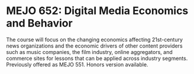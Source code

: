 # MEJO 652: Digital Media Economics and Behavior

The course will focus on the changing economics affecting 21st-century news organizations and the economic drivers of other content providers such as music companies, the film industry, online aggregators, and commerce sites for lessons that can be applied across industry segments. Previously offered as MEJO 551. Honors version available.